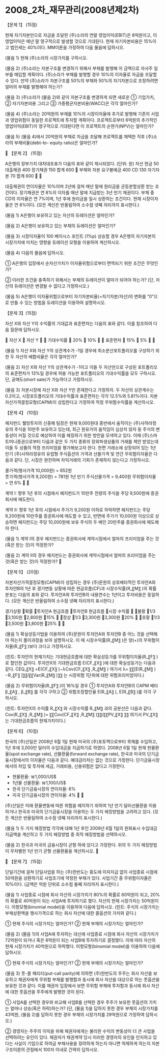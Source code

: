 # 2008_2차_재무관리(2008년제2차)

【문제 1】 (15점)현재 자기자본만으로 자금을 조달한 (주)소라의 연말 영업이익(EBIT)은 8억원이고, 이 영업이익은 매년 말 영구적으로 발생할 것으로 기대된다. 현재 자기자본비용은 15%이고 법인세는 40%이다. MM이론을 가정하여 다음 물음에 답하시오.(물음 1) 현재 (주)소라의 시장가치를 구하시오. (물음 2) (주)소라는 자본구조를 변경하기 위해서 부채를 발행해 이 금액으로 자사주 일부를 매입할 계획이다. (주)소라가 부채를 발행할 경우 10%의 이자율로 자금을 조달할 수 있다. 만약 (주)소라가 자본구조를 50%의 부채와 50%의 자기자본으로 조정하려면 얼마의 부채를 발행해야 하는가?(물음 3) (주)소라가 (물음 2)와 같이 자본구조를 변경하게 되면 새로운 ① 기업가치, ② 자기자본비용 그리고 ③ 가중평균자본비용(WACC)은 각각 얼마인가?(물음 4) (주)소라는 20억원의 부채를 10%의 시장이자율에 추가로 발행해 기존의 사업과 영업위험이 동일한 프로젝트에 투자할 계획이다. 프로젝트로부터 6억원의 추가적인 영업이익(EBIT)이 영구적으로 기대된다면 이 프로젝트의 순현가(NPV)는 얼마인가?(물음 5) (물음 4)에서 20억원의 부채로 자금을 조달해 프로젝트를 채택한 직후 (주)소라의 부채비율(debt-to- equity ratio)은 얼마인가?【문제 2】 (15점)A은행의 장부가치 대차대조표가 다음의 표와 같이 제시되었다. 					    (단위: 원)  자산  현금		   50  대출채권	  400   장기채권	  150  합계		  600  부채와 자본  요구불예금	  400  CD		  130  자기자본	   70  합계		  600대출채권의 연이자율은 10%이며 2년에 걸쳐 매년 말에 원리금을 균등분할상환 받는 조건이다. 장기채권은 연 8%의 이자를 매년 말에 지급받는 3년 만기  채권이다. 부채 중 CD의 이자율은 연 7%이며, 1년 후에 원리금을 일시 상환하는 조건이다. 현재 시장이자율은 연 8%이다. (모든 계산은 반올림하여 소수점 넷째 자리까지 표시한다.)   (물음 1) A은행이 보유하고 있는 자산의 듀레이션은 얼마인가?(물음 2) A은행이 보유하고 있는 부채의 듀레이션은 얼마인가?(물음 3) 시장이자율이 100 베이시스 포인트 (1%p) 상승할 경우 A은행의 자기자본의 시장가치에 미치는 영향을 듀레이션 모형을 이용하여 계산하시오.(물음 4) 다음의 물음에 답하시오.① A은행의 입장에서 순자산가치가 이자율위험으로부터 면역되기 위한 조건은 무엇인가?② 이러한 조건을 충족하기 위해서는 부채의 듀레이션이 얼마가 되어야 하는가? (단, 자산의 듀레이션은 변경될 수 없다고 가정하시오.)(물음 5) A은행이 이자율위험으로부터 자기자본비율(=자기자본/자산)의 변화를 “0”으로 만들 수 있는 방법을 듀레이션을 이용하여 설명하시오.【문제 3】(15점)자산 X와 자산 Y의 수익률의 기대값과 표준편차는 다음의 표와 같다. 이를 참조하여 다음 질문에 답하시오.      자산 X   자산 Y 기대수익률     20%     10% 표준편차     15%      5%(물음 1) 자산 X와 자산 Y의 상관계수가 -1일 경우에 최소분산포트폴리오를 구성하기 위한 두 자산의 배합비율은 각각 얼마인가?(물음 2) 자산 X와 자산 Y의 상관계수가 -1이고 이들 두 자산만으로 구성된 포트폴리오의 표준편차가 13%일 경우에 허용 가능한 포트폴리오의 기대수익률을 모두 구하시오. 단, 공매도(short sale)가 가능하다고 가정하시오.(물음 3) 자본시장에 자산 X와 자산 Y만 존재한다고 가정하자. 두 자산의 상관계수는 0.2이고, 시장포트폴리오의 기대수익률과 표준편차는 각각 12.5%와 5.81%이다. 자본자산가격결정모형(CAPM)이 성립한다고 가정하여 적정 무위험수익률을 계산하시오. 【문제 4】 (10점)헤지펀드 웰빙투자의 신중해 팀장은 현재 9,000원대 중반에서 움직이는 (주)사하라정유의 주식을 10만주 보유하고 있는데, 최근 원유가의 움직임이 심상치 않자 동 주식의 변동성이 커질 것으로 예상하여 이를 헤징하기 위한 방안을 모색하고 있다. 이때 (주)스마트머니증권으로부터 다음과 같은 두 가지 종류의 장외파생상품의 거래를 제안 받았는데 이들 두 상품의 적정 프리미엄을 평가해보고자 한다. 한편 거래소에 상장되어 있는 1년 만기 (주)사하라정유의 유럽형 주식옵션의 가격과 선물가격 및 연간 무위험이자율은 다음과 같다. 단, 시장은 완전하며 차익거래의 기회가 존재하지 않는다고 가정하시오.   콜가격(행사가격 10,000원) = 652원     풋가격(행사가격 9,200원) =  781원   1년 만기 주식선물가격 = 9,400원   무위험이자율 = 연 6%계약 I: 향후 1년 후의 시점에서 헤지펀드가 10만주 전량의 주식을 주당 9,500원에 증권회사에 매도한다.계약 II: 향후 1년 후의 시점에서 주가가 9,200원 이하로 하락하면 헤지펀드는 주당 9,200원에 10만주를 증권회사에 매도할 수 있고, 반면에 주가가 10,000원 이상으로 상승하면 헤지펀드는 주당 10,000원에 보유 주식의 두 배인 20만주를 증권회사에 매도해야 한다. (물음 1) 계약 I의 경우 헤지펀드는 증권회사에 계약시점에서 얼마의 프리미엄을 주는 것(혹은 받는 것)이 적정한가?(물음 2) 계약 II의 경우 헤지펀드는 증권회사에 계약시점에서 얼마의 프리미엄을 주는 것(혹은 받는 것)이 적정한가?【문제 5】  (20점)자본자산가격결정모형(CAPM)이 성립하는 경우 (주)문원의 상호배타적인 투자안A와 투자안B의 1년 후 경기변동 상황에 따른 현금흐름(CF)과 시장수익률(R_〖M〗 )의 확률분포는 다음의 표와 같다. 투자안A와 투자안B의 내용연수는 1년이고 투자비용은 동일하다.  (모든 계산은 반올림하여 소수점 넷째 자리까지 표시한다.)경기상황확률투자안A현금흐름투자안B현금흐름시장수익률불황1/33,100원2,800원15%정상1/33,300원3,300원20%호황1/33,500원3,800원25%(물음 1) 확실성등가법을 이용하여 (주)문원이 투자안A와 투자안B 중 어느 것을 선택해야 하는지 풀이과정을 보여 설명하시오. 이 때 시장수익률(R_〖M〗 )은 양(+)의 무위험이자율(R_〖F〗 )보다 크다고 가정하시오.(힌트: 투자안의 현재가치는 기대현금흐름에 대한 확실성등가를 무위험이자율(R_〖F〗 )로 할인한 값이다. 투자안X의 기대현금흐름 E(CF_〖X〗 )에 대한 확실성등가는 다음과 같다.	CEQ_〖X〗 =E(CF_〖X〗 )−λCov(CF_〖X〗 ,R_〖M〗 )여기서 λ=  〖〖[E(R_〖M〗 )−R_〖F〗 ]〗〗/〖〖Var(R_〖M〗 )〗〗  는 시장위험 1단위에 대한 위험프리미엄이다.)(물음 2) 무위험이자율(R_〖F〗 )이 16%일 경우 ① 투자안A와 투자안B의 CAPM 베타 β_〖A〗 , β_〖B〗  를 각각 구하고 ② 위험조정할인율 E(R_〖A〗 ), E(R_〖B〗 )를 각각 구하시오.  (힌트: 투자안X의 수익률 R_〖X〗 와 시장수익률 R_〖M〗 과의 공분산은 다음과 같다. Cov(R_〖X〗 ,R_〖M〗 )=  〖〖Cov(CF_〖X〗 ,R_〖M〗 )〗〗/〖〖PV_〖X〗 〗〗    여기서 PV_〖X〗 는 기대현금흐름의 현재가치이다.) 【문제 6】  (10점)한국의 (주)산일은 2008년 6월 1일 현재 미국의 (주)포토맥으로부터 목재를 수입하고, 1년 후에 3,000만 달러의 수입대금을 지급하기로 하였다. 2008년 6월 1일 현재 현물환율(spot exchange rate), 선물환율(forward exchange rate), 한국과 미국의 단기금융시장에서의 이자율은 다음과 같다. 예대금리차는 없는 것으로 가정한다. 단기금융시장에서의 차입 및 투자에 세금, 거래비용, 신용위험은 없다고 가정한다.      - 현물환율: ￦1,000/US$  - 1년물 선물환율: ￦1,100/US$ - 한국 단기금융시장의 연이자율: 6% - 미국 단기금융시장의 연이자율: 4%(주)산일은 미래 환율변동에 따른 위험을 헤지하기 위하여 1년 만기 달러선물환을 이용하거나 한국과 미국의 단기금융시장을 이용하는 두 가지 헤징방법을 고려하고 있다. (모든 계산은 반올림하여 소수점 넷째 자리까지 표시한다.)(물음 1) 두 가지 헤징방법 각각에 대해 1년 후인 2009년 6월 1일의 원화표시 수입대금 지급액을 계산하고 두 가지 헤징방법 중 최적 헤징방법을 선택하시오.(물음 2) 한국과 미국의 금융시장이 균형 하에 있다고 가정한다. 위의 두 가지 헤징방법이 무차별한 1년 만기 균형 선물환율을 계산하시오.【문제 7】 (15점)단일기간에 걸쳐 단일사업을 하는 (주)한반도는 중도에 이자지급 없이 사업종료 시점에 50억원을 상환하기로 사업초기에 약정한 부채가 있다. 사업기간 중 무위험이자율은 10%이다. (금액은 억원 단위로 소수점 둘째 자리까지 표시한다.)(물음 1) 사업종료 시점에 회사 자산의 시장가치가 80%의 확률로 60억원이 되고, 20%의 확률로 40억원이 되는 사업A에 투자하기로 했다. 자산의 현재 시장가치는 50억원이다. 이항모형(binomial model)을 이용하여 다음에 답하시오.(힌트: 주식의 시장가치는 부채상환액을 행사가격으로 하는 회사 자산에 대한 콜옵션의 가치와 같다.)  ① 현재 주식의 시장가치는 얼마인가?  ② 현재 부채의 시장가치는 얼마인가? (물음 2) (물음 1)의 사업A에 투자하는 대신에 사업종료 시점에 회사 자산의 시장가치가 72억원이 되거나 혹은 8억원이 되는 사업B에 투자하기로 결정했다. 이에 따라 자산의 현재 시장가치가 40억원으로 하락했다. 이항모형(binomial model)을 이용하여 다음에 답하시오.  ① 현재 주식의 시장가치는 얼마인가?   ② 현재 부채의 시장가치는 얼마인가?(물음 3) 풋-콜 패리티(put-call parity)에 의하면 (주)한반도의 주주는 회사 자산을 보유하고 채권자에게 무위험 부채를 발행함과 동시에 회사 자산을 대상으로 하는 풋옵션을 보유한 것과 같다. 이를 채권자 입장에서 보면 무위험 부채에 투자함과 동시에 회사 자산에 대한 풋옵션을 주주에게 발행한 것이 된다.  ① 사업A를 선택한 경우와 비교해 사업B를 선택한 경우 주주가 보유한 풋옵션의 가치는 얼마나 상승(혹은 하락)하는가? (단, (물음 1)을 답하지 못한 경우 부채의 시장가치를 43억원, (물음 2)를 답하지 못한 경우 부채의 시장가치를 29억원으로 가정하여 답하시오.)  ② 경영자는 주주의 이익을 위해 채권자에게는 불리한 수익의 변동성이 더 큰 사업을 선택하려는 유인이 있다. 채권자가 채권계약 당시 이러한 경영자의 유인을 인지하고 있다는 사실이 기업으로 하여금 부채사용을 장려하게 하는지 아니면 억제하게 하는지 자본구조이론의 관점에서 100자 이내로 간략히 답하시오.